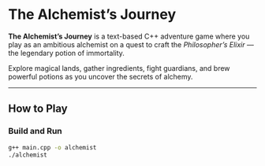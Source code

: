 
#  The Alchemist’s Journey

**The Alchemist’s Journey** is a text-based C++ adventure game where you play as an ambitious alchemist on a quest to craft the *Philosopher’s Elixir* — the legendary potion of immortality.

Explore magical lands, gather ingredients, fight guardians, and brew powerful potions as you uncover the secrets of alchemy.

---

##  How to Play

###  Build and Run
```bash
g++ main.cpp -o alchemist
./alchemist
